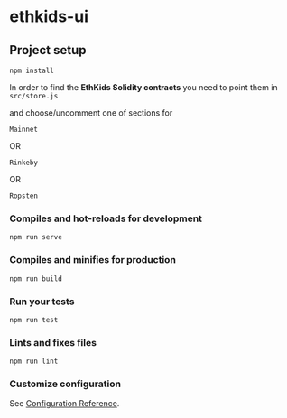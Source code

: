 # ethkids-ui

## Project setup
```
npm install
```
In order to find the **EthKids Solidity contracts** you need to point them in 
`src/store.js`

and choose/uncomment one of sections for
 
`Mainnet` 

OR

`Rinkeby`

 OR
 
 `Ropsten`

### Compiles and hot-reloads for development
```
npm run serve
```

### Compiles and minifies for production
```
npm run build
```

### Run your tests
```
npm run test
```

### Lints and fixes files
```
npm run lint
```

### Customize configuration
See [Configuration Reference](https://cli.vuejs.org/config/).
